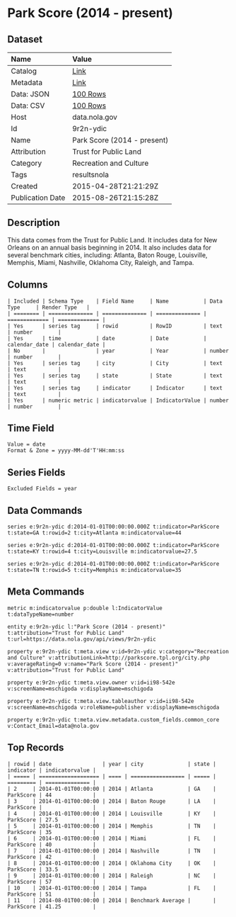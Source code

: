 # Park Score (2014 - present)

## Dataset

| Name | Value |
| :--- | :---- |
| Catalog | [Link](https://catalog.data.gov/dataset/park-score-2014-present) |
| Metadata | [Link](https://data.nola.gov/api/views/9r2n-ydic) |
| Data: JSON | [100 Rows](https://data.nola.gov/api/views/9r2n-ydic/rows.json?max_rows=100) |
| Data: CSV | [100 Rows](https://data.nola.gov/api/views/9r2n-ydic/rows.csv?max_rows=100) |
| Host | data.nola.gov |
| Id | 9r2n-ydic |
| Name | Park Score (2014 - present) |
| Attribution | Trust for Public Land |
| Category | Recreation and Culture |
| Tags | resultsnola |
| Created | 2015-04-28T21:21:29Z |
| Publication Date | 2015-08-26T21:15:28Z |

## Description

This data comes from the Trust for Public Land. It includes data for New Orleans on an annual basis beginning in 2014. It also includes data for several benchmark cities, including: Atlanta, Baton Rouge, Louisville, Memphis, Miami, Nashville, Oklahoma City, Raleigh, and Tampa.

## Columns

```ls
| Included | Schema Type    | Field Name     | Name           | Data Type     | Render Type   |
| ======== | ============== | ============== | ============== | ============= | ============= |
| Yes      | series tag     | rowid          | RowID          | text          | number        |
| Yes      | time           | date           | Date           | calendar_date | calendar_date |
| No       |                | year           | Year           | number        | number        |
| Yes      | series tag     | city           | City           | text          | text          |
| Yes      | series tag     | state          | State          | text          | text          |
| Yes      | series tag     | indicator      | Indicator      | text          | text          |
| Yes      | numeric metric | indicatorvalue | IndicatorValue | number        | number        |
```

## Time Field

```ls
Value = date
Format & Zone = yyyy-MM-dd'T'HH:mm:ss
```

## Series Fields

```ls
Excluded Fields = year
```

## Data Commands

```ls
series e:9r2n-ydic d:2014-01-01T00:00:00.000Z t:indicator=ParkScore t:state=GA t:rowid=2 t:city=Atlanta m:indicatorvalue=44

series e:9r2n-ydic d:2014-01-01T00:00:00.000Z t:indicator=ParkScore t:state=KY t:rowid=4 t:city=Louisville m:indicatorvalue=27.5

series e:9r2n-ydic d:2014-01-01T00:00:00.000Z t:indicator=ParkScore t:state=TN t:rowid=5 t:city=Memphis m:indicatorvalue=35
```

## Meta Commands

```ls
metric m:indicatorvalue p:double l:IndicatorValue t:dataTypeName=number

entity e:9r2n-ydic l:"Park Score (2014 - present)" t:attribution="Trust for Public Land" t:url=https://data.nola.gov/api/views/9r2n-ydic

property e:9r2n-ydic t:meta.view v:id=9r2n-ydic v:category="Recreation and Culture" v:attributionLink=http://parkscore.tpl.org/city.php v:averageRating=0 v:name="Park Score (2014 - present)" v:attribution="Trust for Public Land"

property e:9r2n-ydic t:meta.view.owner v:id=ii98-542e v:screenName=mschigoda v:displayName=mschigoda

property e:9r2n-ydic t:meta.view.tableauthor v:id=ii98-542e v:screenName=mschigoda v:roleName=publisher v:displayName=mschigoda

property e:9r2n-ydic t:meta.view.metadata.custom_fields.common_core v:Contact_Email=data@nola.gov
```

## Top Records

```ls
| rowid | date                | year | city              | state | indicator | indicatorvalue | 
| ===== | =================== | ==== | ================= | ===== | ========= | ============== | 
| 2     | 2014-01-01T00:00:00 | 2014 | Atlanta           | GA    | ParkScore | 44             | 
| 3     | 2014-01-01T00:00:00 | 2014 | Baton Rouge       | LA    | ParkScore |                | 
| 4     | 2014-01-01T00:00:00 | 2014 | Louisville        | KY    | ParkScore | 27.5           | 
| 5     | 2014-01-01T00:00:00 | 2014 | Memphis           | TN    | ParkScore | 35             | 
| 6     | 2014-01-01T00:00:00 | 2014 | Miami             | FL    | ParkScore | 40             | 
| 7     | 2014-01-01T00:00:00 | 2014 | Nashville         | TN    | ParkScore | 42             | 
| 8     | 2014-01-01T00:00:00 | 2014 | Oklahoma City     | OK    | ParkScore | 33.5           | 
| 9     | 2014-01-01T00:00:00 | 2014 | Raleigh           | NC    | ParkScore | 57             | 
| 10    | 2014-01-01T00:00:00 | 2014 | Tampa             | FL    | ParkScore | 51             | 
| 11    | 2014-08-01T00:00:00 | 2014 | Benchmark Average |       | ParkScore | 41.25          | 
```